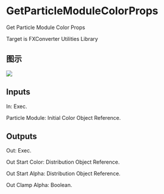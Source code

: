 # GetParticleModuleColorProps

Get Particle Module Color Props

Target is FXConverter Utilities Library

## 图示

![]($-20221218-19022263.png)

## Inputs

In: Exec.

Particle Module: Initial Color Object Reference.  

## Outputs

Out: Exec.

Out Start Color: Distribution Object Reference.

Out Start Alpha: Distribution Object Reference.

Out Clamp Alpha: Boolean.


